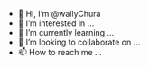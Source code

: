 - 👋 Hi, I’m @wallyChura
- 👀 I’m interested in ...
- 🌱 I’m currently learning ...
- 💞️ I’m looking to collaborate on ...
- 📫 How to reach me ...

<!---
wallyChura/wallyChura is a ✨ special ✨ repository because its `README.md` (this file) appears on your GitHub profile.
You can click the Preview link to take a look at your changes.
--->
